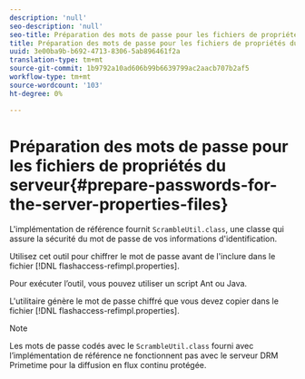 ```yaml
---
description: 'null'
seo-description: 'null'
seo-title: Préparation des mots de passe pour les fichiers de propriétés du serveur
title: Préparation des mots de passe pour les fichiers de propriétés du serveur
uuid: 3e00ba9b-b692-4713-8306-5ab896461f2a
translation-type: tm+mt
source-git-commit: 1b9792a10ad606b99b6639799ac2aacb707b2af5
workflow-type: tm+mt
source-wordcount: '103'
ht-degree: 0%

---
```



# Préparation des mots de passe pour les fichiers de propriétés du serveur{#prepare-passwords-for-the-server-properties-files}

L&#39;implémentation de référence fournit `ScrambleUtil.class`, une classe qui assure la sécurité du mot de passe de vos informations d&#39;identification.

Utilisez cet outil pour chiffrer le mot de passe avant de l&#39;inclure dans le fichier [!DNL flashaccess-refimpl.properties].

Pour exécuter l’outil, vous pouvez utiliser un script Ant ou Java.

L&#39;utilitaire génère le mot de passe chiffré que vous devez copier dans le fichier [!DNL flashaccess-refimpl.properties].

>[!NOTE]
>
>Les mots de passe codés avec le `ScrambleUtil.class` fourni avec l’implémentation de référence ne fonctionnent pas avec le serveur DRM Primetime pour la diffusion en flux continu protégée.
